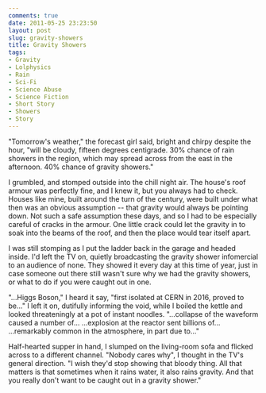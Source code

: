 ```yaml
---
comments: true
date: 2011-05-25 23:23:50
layout: post
slug: gravity-showers
title: Gravity Showers
tags:
- Gravity
- Lolphysics
- Rain
- Sci-Fi
- Science Abuse
- Science Fiction
- Short Story
- Showers
- Story
---
```


<div class="story" markdown="1">
"Tomorrow's weather," the forecast girl said, bright and chirpy despite the hour, "will be cloudy, fifteen degrees centigrade. 30% chance of rain showers in the region, which may spread across from the east in the afternoon. 40% chance of gravity showers."

I grumbled, and stomped outside into the chill night air. The house's roof armour was perfectly fine, and I knew it, but you always had to check. Houses like mine, built around the turn of the century, were built under what then was an obvious assumption -- that gravity would always be pointing down. Not such a safe assumption these days, and so I had to be especially careful of cracks in the armour.  One little crack could let the gravity in to soak into the beams of the roof, and then the place would tear itself apart.

I was still stomping as I put the ladder back in the garage and headed inside. I'd left the TV on, quietly broadcasting the gravity shower infomercial to an audience of none. They showed it every day at this time of year, just in case someone out there still wasn't sure why we had the gravity showers, or what to do if you were caught out in one.

"...Higgs Boson," I heard it say, "first isolated at CERN in 2016, proved to be..."  I left it on, dutifully informing the void, while I boiled the kettle and looked threateningly at a pot of instant noodles.  "...collapse of the waveform caused a number of... ...explosion at the reactor sent billions of... ...remarkably common in the atmosphere, in part due to..."

Half-hearted supper in hand, I slumped on the living-room sofa and flicked across to a different channel.  "Nobody cares why", I thought in the TV's general direction.  "I wish they'd stop showing that bloody thing.  All that matters is that sometimes when it rains water, it also rains gravity.  And that you really don't want to be caught out in a gravity shower."
</div>
